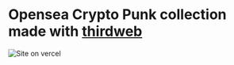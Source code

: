 # Opensea Crypto Punk collection made with [thirdweb](https://thirdweb.com/)

![Site on vercel](https://crypto-punks-eta.vercel.app/screen.png)
